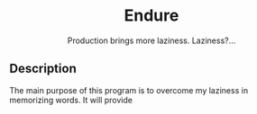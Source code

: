 <div align="center">

# Endure

Production brings more laziness. Laziness?... 

</div>

## Description

The main purpose of this program is to overcome my laziness in memorizing words.
It will provide 

